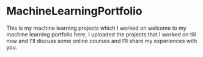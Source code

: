 # MachineLearningPortfolio
This is my machine learning projects which I worked on
welcome to my machine learning portfolio
here, I uploaded the  projects that I worked on till now and I'll discuss some online courses and I'll share my experiences with you.
